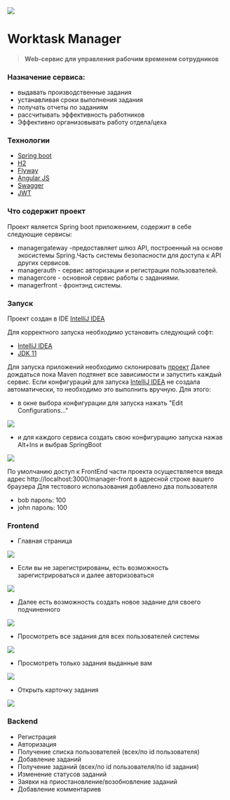<img src="pic/logo_small.png">


# Worktask Manager
> #### Web-сервис для управления рабочим временем сотрудников
### Назначение сервиса:
- выдавать производственные задания
- устанавливая сроки выполнения задания
- получать отчеты по заданиям
- рассчитывать эффективность работников
- Эффективно организовывать работу отдела/цеха

### Технологии
- [Spring boot](https://spring.io/projects/spring-boot)
- [H2](https://www.baeldung.com/spring-boot-h2-database)
- [Flyway](https://www.baeldung.com/database-migrations-with-flyway)
- [Angular JS](https://angularjs.org/)
- [Swagger](https://habr.com/ru/post/541592/)
- [JWT](https://jwt.io/)

### Что содержит проект
Проект является Spring boot приложением, содержит в себе следующие сервисы:
- managergateway -предоставляет шлюз API, построенный на основе экосистемы Spring.Часть системы безопасности для доступа к API других сервисов.
- managerauth - сервис авторизации и регистрации пользователей.
- managercore - основной сервис работы с заданиями.
- managerfront - фронтэнд системы.

### Запуск
Проект создан в IDE [IntelliJ IDEA](https://www.jetbrains.com/idea/)

Для корректного запуска необходимо установить следующий софт:

- [IntelliJ IDEA](https://www.jetbrains.com/idea/)
- [JDK 11](https://www.oracle.com/java/technologies/javase/jdk11-archive-downloads.html)


Для запуска приложений необходимо склонировать [проект](https://github.com/Fairness2/work_task_manager)
Далее дождаться пока Maven подтянет все зависимости и запустить каждый сервис.
Если конфигураций для запуска [IntelliJ IDEA](https://www.jetbrains.com/idea/) не создала автоматически, то необходимо это выполнить вручную. Для этого:
- в окне выбора конфигурации для запуска нажать "Edit Configurations..."

<img src="pic/scr1.png">

- и для каждого сервиса создать свою конфигурацию запуска нажав Alt+Ins и выбрав SpringBoot

<img src="pic/scr2.png">

По умолчанию доступ к FrontEnd части проекта осуществляется введя адрес http://localhost:3000/manager-front в адресной строке вашего браузера
Для тестового использования добавлено два пользователя
- bob пароль: 100
- john пароль: 100

### Frontend

- Главная страница

<img src="pic/main.png">

- Если вы не зарегистрированы, есть возможность зарегистрироваться и далее авторизоваться

<img src="pic/register.png">

- Далее есть возможность создать новое задание для своего подчиненного

<img src="pic/newTask.png">

- Просмотреть все задания для всех пользователей системы

<img src="pic/allTasks.png">

- Просмотреть только задания выданные вам

<img src="pic/myTasks.png">

- Открыть карточку задания

<img src="pic/singleTask.png">


### Backend

- Регистрация
- Авторизация
- Получение списка пользователей (всех/по id пользователя)
- Добавление заданий
- Получение заданий (всех/по id пользователя/по id задания)
- Изменение статусов заданий
- Заявки на приостановление/возобновление заданий
- Добавление комментариев